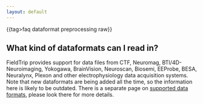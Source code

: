 ```yaml
---
layout: default
---
```


{{tag>faq dataformat preprocessing raw}}
## What kind of dataformats can I read in?

FieldTrip provides support for data files from CTF, Neuromag, BTI/4D-Neuroimaging, Yokogawa, BrainVision, Neuroscan, Biosemi, EEProbe, BESA, Neuralynx, Plexon and other electrophysiology data acquisition systems. Note that new dataformats are being added all the time, so the information here is likely to be outdated. There is a separate page on [supported data formats](/dataformat), please look there for more details.


